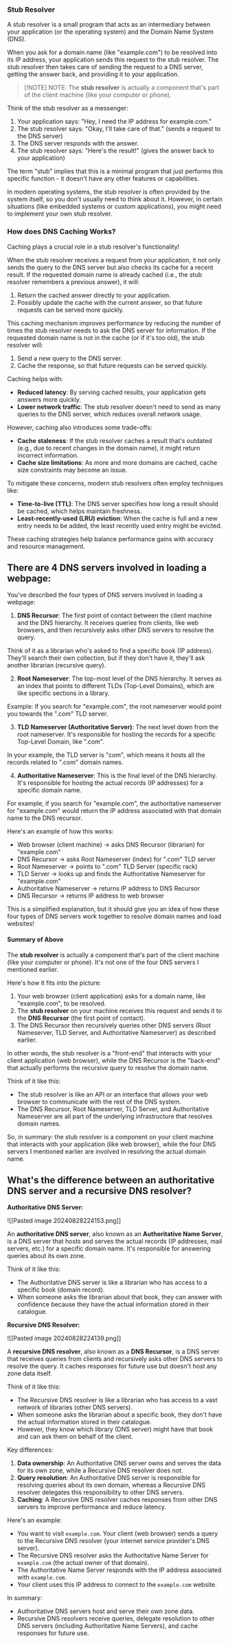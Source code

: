 ### Stub Resolver
A stub resolver is a small program that acts as an intermediary between your application (or the operating system) and the Domain Name System (DNS).


When you ask for a domain name (like "example.com") to be resolved into its IP address, your application sends this request to the stub resolver. The stub resolver then takes care of sending the request to a DNS server, getting the answer back, and providing it to your application.

> [!NOTE] NOTE:
> The **stub resolver** is actually a component that's part of the client machine (like your computer or phone).

Think of the stub resolver as a messenger:

1. Your application says: "Hey, I need the IP address for example.com."
2. The stub resolver says: "Okay, I'll take care of that." (sends a request to the DNS server)
3. The DNS server responds with the answer.
4. The stub resolver says: "Here's the result!" (gives the answer back to your application)

The term "stub" implies that this is a minimal program that just performs this specific function - it doesn't have any other features or capabilities.

In modern operating systems, the stub resolver is often provided by the system itself, so you don't usually need to think about it. However, in certain situations (like embedded systems or custom applications), you might need to implement your own stub resolver.

### How does DNS Caching Works?
Caching plays a crucial role in a stub resolver's functionality!

When the stub resolver receives a request from your application, it not only sends the query to the DNS server but also checks its cache for a recent result. If the requested domain name is already cached (i.e., the stub resolver remembers a previous answer), it will:

1. Return the cached answer directly to your application.
2. Possibly update the cache with the current answer, so that future requests can be served more quickly.

This caching mechanism improves performance by reducing the number of times the stub resolver needs to ask the DNS server for information. If the requested domain name is not in the cache (or if it's too old), the stub resolver will:

1. Send a new query to the DNS server.
2. Cache the response, so that future requests can be served quickly.

Caching helps with:

* **Reduced latency**: By serving cached results, your application gets answers more quickly.
* **Lower network traffic**: The stub resolver doesn't need to send as many queries to the DNS server, which reduces overall network usage.

However, caching also introduces some trade-offs:

* **Cache staleness**: If the stub resolver caches a result that's outdated (e.g., due to recent changes in the domain name), it might return incorrect information.
* **Cache size limitations**: As more and more domains are cached, cache size constraints may become an issue.

To mitigate these concerns, modern stub resolvers often employ techniques like:

* **Time-to-live (TTL)**: The DNS server specifies how long a result should be cached, which helps maintain freshness.
* **Least-recently-used (LRU) eviction**: When the cache is full and a new entry needs to be added, the least recently used entry might be evicted.

These caching strategies help balance performance gains with accuracy and resource management.

##  There are 4 DNS servers involved in loading a webpage:
You've described the four types of DNS servers involved in loading a webpage:

1. **DNS Recursor**: The first point of contact between the client machine and the DNS hierarchy. It receives queries from clients, like web browsers, and then recursively asks other DNS servers to resolve the query.

Think of it as a librarian who's asked to find a specific book (IP address). They'll search their own collection, but if they don't have it, they'll ask another librarian (recursive query).

2. **Root Nameserver**: The top-most level of the DNS hierarchy. It serves as an index that points to different TLDs (Top-Level Domains), which are like specific sections in a library.

Example: If you search for "example.com", the root nameserver would point you towards the ".com" TLD server.

3. **TLD Nameserver (Authoritative Server)**: The next level down from the root nameserver. It's responsible for hosting the records for a specific Top-Level Domain, like ".com".

In your example, the TLD server is "com", which means it hosts all the records related to ".com" domain names.

4. **Authoritative Nameserver**: This is the final level of the DNS hierarchy. It's responsible for hosting the actual records (IP addresses) for a specific domain name.

For example, if you search for "example.com", the authoritative nameserver for "example.com" would return the IP address associated with that domain name to the DNS recursor.

Here's an example of how this works:

* Web browser (client machine) -> asks DNS Recursor (librarian) for "example.com"
* DNS Recursor -> asks Root Nameserver (index) for ".com" TLD server
* Root Nameserver -> points to ".com" TLD Server (specific rack)
* TLD Server -> looks up and finds the Authoritative Nameserver for "example.com"
* Authoritative Nameserver -> returns IP address to DNS Recursor
* DNS Recursor -> returns IP address to web browser

This is a simplified explanation, but it should give you an idea of how these four types of DNS servers work together to resolve domain names and load websites!

#### Summary of Above

The **stub resolver** is actually a component that's part of the client machine (like your computer or phone). It's not one of the four DNS servers I mentioned earlier.

Here's how it fits into the picture:

1. Your web browser (client application) asks for a domain name, like "example.com", to be resolved.
2. The **stub resolver** on your machine receives this request and sends it to the **DNS Recursor** (the first point of contact).
3. The DNS Recursor then recursively queries other DNS servers (Root Nameserver, TLD Server, and Authoritative Nameserver) as described earlier.

In other words, the stub resolver is a "front-end" that interacts with your client application (web browser), while the DNS Recursor is the "back-end" that actually performs the recursive query to resolve the domain name.

Think of it like this:

- The stub resolver is like an API or an interface that allows your web browser to communicate with the rest of the DNS system.
- The DNS Recursor, Root Nameserver, TLD Server, and Authoritative Nameserver are all part of the underlying infrastructure that resolves domain names.

So, in summary: the stub resolver is a component on your client machine that interacts with your application (like web browser), while the four DNS servers I mentioned earlier are involved in resolving the actual domain name.

## What's the difference between an authoritative DNS server and a recursive DNS resolver?

**Authoritative DNS Server:**

![[Pasted image 20240828224153.png]]

An **authoritative DNS server**, also known as an **Authoritative Name Server**, is a DNS server that hosts and serves the actual records (IP addresses, mail servers, etc.) for a specific domain name. It's responsible for answering queries about its own zone.

Think of it like this:

* The Authoritative DNS server is like a librarian who has access to a specific book (domain record).
* When someone asks the librarian about that book, they can answer with confidence because they have the actual information stored in their catalogue.

**Recursive DNS Resolver:**

![[Pasted image 20240828224139.png]]

A **recursive DNS resolver**, also known as a **DNS Recursor**, is a DNS server that receives queries from clients and recursively asks other DNS servers to resolve the query. It caches responses for future use but doesn't host any zone data itself.

Think of it like this:

* The Recursive DNS resolver is like a librarian who has access to a vast network of libraries (other DNS servers).
* When someone asks the librarian about a specific book, they don't have the actual information stored in their catalogue.
* However, they know which library (DNS server) might have that book and can ask them on behalf of the client.

Key differences:

1. **Data ownership**: An Authoritative DNS server owns and serves the data for its own zone, while a Recursive DNS resolver does not.
2. **Query resolution**: An Authoritative DNS server is responsible for resolving queries about its own domain, whereas a Recursive DNS resolver delegates this responsibility to other DNS servers.
3. **Caching**: A Recursive DNS resolver caches responses from other DNS servers to improve performance and reduce latency.

Here's an example:

* You want to visit `example.com`. Your client (web browser) sends a query to the Recursive DNS resolver (your internet service provider's DNS server).
* The Recursive DNS resolver asks the Authoritative Name Server for `example.com` (the actual owner of that domain).
* The Authoritative Name Server responds with the IP address associated with `example.com`.
* Your client uses this IP address to connect to the `example.com` website.

In summary:

* Authoritative DNS servers host and serve their own zone data.
* Recursive DNS resolvers receive queries, delegate resolution to other DNS servers (including Authoritative Name Servers), and cache responses for future use.